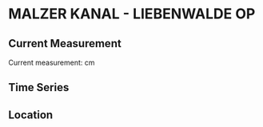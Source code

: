 # MALZER KANAL - LIEBENWALDE OP

## Current Measurement

Current measurement: <Value topic="rivers/pegel-online/MZK/LIEBENWALDE OP/measurementValue"/> cm

## Time Series

<TimeSeries topic="rivers/pegel-online/MZK/LIEBENWALDE OP/measurementValue" period="week" />

## Location

<WorldMap>
  <Marker lat="52.850955486603276" lon="13.396074467076938" labelTopic="rivers/pegel-online/MZK/LIEBENWALDE OP" />
</WorldMap>
